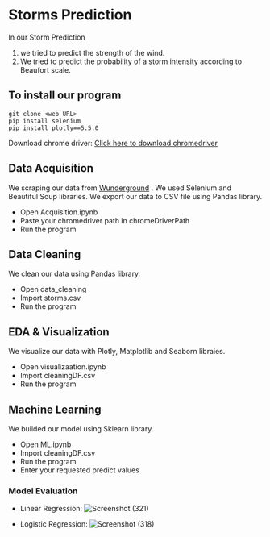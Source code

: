 # Storms Prediction
In our Storm Prediction
1. we tried to predict the strength of the wind.
2. We tried to predict the probability of a storm intensity according to Beaufort scale.
## To install our program
```
git clone <web URL>
pip install selenium
pip install plotly==5.5.0
```
 Download chrome driver: [Click here to download chromedriver](https://chromedriver.chromium.org/downloads)

## Data Acquisition
We scraping our data from [Wunderground](https://www.wunderground.com/hurricane/archive) .
We used Selenium and Beautiful Soup libraries.
We export our data to CSV file using Pandas library.
- Open Acquisition.ipynb 
- Paste your chromedriver path in chromeDriverPath
- Run the program

## Data Cleaning
We clean our data using Pandas library.
- Open data_cleaning
- Import storms.csv
- Run the program

## EDA & Visualization
We visualize our data with Plotly, Matplotlib and Seaborn libraies.
- Open visualizaation.ipynb
- Import cleaningDF.csv
- Run the program

## Machine Learning
We builded our model using Sklearn library.
- Open ML.ipynb
- Import cleaningDF.csv
- Run the program
- Enter your requested predict values

### Model Evaluation
- Linear Regression:
![Screenshot (321)](https://user-images.githubusercontent.com/68068799/151043826-b3e3ea99-a3e1-470f-a2f8-b80437c71665.png)

- Logistic Regression:
![Screenshot (318)](https://user-images.githubusercontent.com/68068799/151043932-4b2ff83b-798f-46f5-85d7-10c9244ad495.png)


